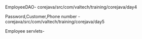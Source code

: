 EmployeeDAO-  corejava/src/com/valtech/training/corejava/day4

Password,Customer,Phone number -corejava/src/com/valtech/training/corejava/day5

Employee servlets-
